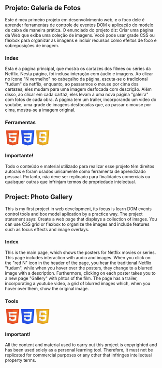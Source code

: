 ## Projeto: Galeria de Fotos
Este é meu primeiro projeto em desenvolvimento web, e o foco dele é aprender ferramentas de controle de eventos DOM e aplicação do modelo de caixa de maneira prática. O enunciado do projeto diz: Criar uma página da Web que exiba uma coleção de imagens. Você pode usar grade CSS ou flexbox para organizar as imagens e incluir recursos como efeitos de foco e sobreposições de imagem.

### Index
Esta é a página principal, que mostra os cartazes dos filmes ou séries da Netflix. Nesta página, foi inclusa interação com áudio e imagens. Ao clicar no ícone "N vermelho" no cabeçalho da página, escuta-se o tradicional "tudum" da netflix, enquanto, ao passarmos o mouse por cima dos cartazes, eles mudam para uma imagem desfocada com descrição. Além disso, ao clicar em cada cartaz, eles levam à uma nova página "galeira" com fotos de cada obra. A página tem um trailer, incorporando um vídeo do youtube, uma grade de imagens desfocadas que, ao passar o mouse por cima, mostra-se a imagem original.

### Ferramentas
<div style="display: flex;">
  <img src="readme_images/html_logo.png" alt="Linguagem HTML" width="50">
  <img src="readme_images/css_logo.png" alt="Folhas de Estilo Cascata" width="50">
  <img src="readme_images/javascript_logo.png" alt="Linguagem JavaScript" width="50">
</div>

### Importante!
Todo o conteúdo e material utilizado para realizar esse projeto têm direitos autorais e foram usados unicamente como ferramenta de aprendizado pessoal. Portanto, nãa deve ser replicado para finalidades comerciais ou quaisquer outras que infrinjam termos de propriedade intelectual. 

##

## Project: Photo Gallery
This is my first project in web development, its focus is learn DOM events control tools and box model aplication by a practice way. The project statement says: Create a web page that displays a collection of images. You can use CSS grid or flexbox to organize the images and include features such as focus effects and image overlays.

### Index
This is the main page, which shows the posters for Netflix movies or series. This page includes interaction with audio and images. When you click on the "red N" icon in the header of the page, you hear the traditional Netflix "tudum", while when you hover over the posters, they change to a blurred image with a description. Furthermore, clicking on each poster takes you to a new page "Gallery" with phtos of the film. The page has a trailer, incorporating a youtube video, a grid of blurred images which, when you hover over them, show the original image.

### Tools
<div style="display: flex;">
  <img src="readme_images/html_logo.png" alt="Linguagem HTML" width="50">
  <img src="readme_images/css_logo.png" alt="Folhas de Estilo Cascata" width="50">
  <img src="readme_images/javascript_logo.png" alt="Linguagem JavaScript" width="50">
</div>

### Important!
All the content and material used to carry out this project is copyrighted and has been used solely as a personal learning tool. Therefore, it must not be replicated for commercial purposes or any other that infringes intellectual property terms. 
